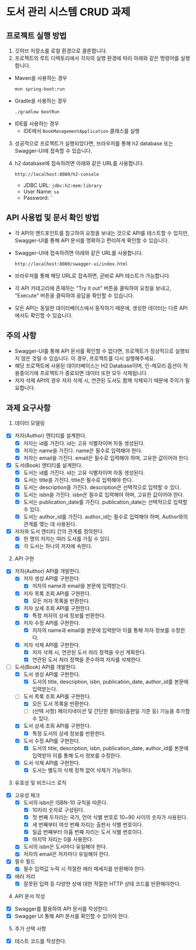 # 도서 관리 시스템 CRUD 과제

## 프로젝트 실행 방법

1. 깃허브 저장소를 로컬 환경으로 클론합니다.
2. 프로젝트의 루트 디렉토리에서 각자의 실행 환경에 따라 아래와 같은 명령어를 실행합니다.

- Maven을 사용하는 경우
   ```
   mvn spring-boot:run
   ```
- Gradle을 사용하는 경우
   ```
   ./gradlew bootRun
   ```
- IDE를 사용하는 경우
    - IDE에서 `BookManagementApplication` 클래스를 실행

3. 성공적으로 프로젝트가 실행되었다면, 브라우저를 통해 h2 database 또는 Swagger-UI에 접속할 수 있습니다.
4. h2 database에 접속하려면 아래와 같은 URL를 사용합니다.

    ```
    http://localhost:8080/h2-console
    ```

    - JDBC URL: `jdbc:h2:mem:library`
    - User Name: `sa`
    - Password: ``

## API 사용법 및 문서 확인 방법

- 각 API의 엔드포인트를 참고하여 요청을 보내는 것으로 API를 테스트할 수 있지만, Swagger-UI를 통해 API 문서를 명확하고 편리하게 확인할 수 있습니다.
- Swagger-UI에 접속하려면 아래와 같은 URL를 사용합니다.

    ```
    http://localhost:8080/swagger-ui/index.html
    ```

- 브라우저를 통해 해당 URL로 접속하면, 곧바로 API 테스트가 가능합니다.
- 각 API 카테고리에 존재하는 "Try it out" 버튼을 클릭하여 요청을 보내고, "Execute" 버튼을 클릭하여 응답을 확인할 수 있습니다.
- 모든 API는 동일한 데이터베이스에서 동작하기 때문에, 생성한 데이터는 다른 API에서도 확인할 수 있습니다.

## 주의 사항

- Swagger-UI를 통해 API 문서를 확인할 수 없다면, 프로젝트가 정상적으로 실행되지 않은 것일 수 있습니다. 이 경우, 프로젝트를 다시 실행해주세요.
- 해당 프로젝트에 사용된 데이터베이스는 H2 Database이며, 인-메모리 옵션이 적용중이기에 프로젝트가 종료되면 데이터 또한 모두 삭제됩니다.
- 저자 삭제 API의 경우 저자 삭제 시, 연관된 도서도 함께 삭제되기 때문에 주의가 필요합니다.

## 과제 요구사항

1. 데이터 모델링

- [x] 저자(Author) 엔티티를 설계한다.
    - [x] 저자는 id를 가진다. id는 고유 식별자이며 자동 생성된다.
    - [x] 저자는 name을 가진다. name은 필수로 입력해야 한다.
    - [x] 저자는 email을 가진다. email은 필수로 입력해야 하며, 고유한 값이어야 한다.

- [x] 도서(Book) 엔티티를 설계한다.
    - [x] 도서는 id를 가진다. id는 고유 식별자이며 자동 생성된다.
    - [x] 도서는 title을 가진다. title은 필수로 입력해야 한다.
    - [x] 도서는 description을 가진다. description은 선택적으로 입력할 수 있다.
    - [x] 도서는 isbn을 가진다. isbn은 필수로 입력해야 하며, 고유한 값이어야 한다.
    - [x] 도서는 publication_date를 가진다. publication_date는 선택적으로 입력할 수 있다.
    - [x] 도서는 author_id를 가진다. author_id는 필수로 입력해야 하며, Author와의 관계를 맺는 데 사용된다.

- [x] 저자와 도서 엔티티 간의 관계를 정의한다.
    - [x] 한 명의 저자는 여러 도서를 가질 수 있다.
    - [x] 각 도서는 하나의 저자에 속한다.

2. API 구현

- [x] 저자(Author) API를 개발한다.
    - [x] 저자 생성 API를 구현한다.
        - [x] 저자의 name과 email을 본문에 입력받는다.
    - [x] 저자 목록 조회 API를 구현한다.
        - [x] 모든 저자 목록을 반환한다.
    - [x] 저자 상세 조회 API를 구현한다.
        - [x] 특정 저자의 상세 정보를 반환한다.
    - [x] 저자 수정 API를 구현한다.
        - [x] 저자의 name과 email을 본문에 입력받아 이를 통해 저자 정보를 수정한다.
    - [x] 저자 삭제 API를 구현한다.
        - [x] 저자 삭제 시, 연관된 도서 처리 정책을 우선 계획한다.
        - [x] 연관된 도서 처리 정책을 준수하여 저자를 삭제한다.

- [ ] 도서(Book) API를 개발한다.
    - [x] 도서 생성 API를 구현한다.
        - [x] 도서의 title, description, isbn, publication_date, author_id를 본문에 입력받는다.
    - [ ] 도서 목록 조회 API를 구현한다.
        - [x] 모든 도서 목록을 반환한다.
        - [ ] (선택 사항) 페이지네이션 및 간단한 필터링(출판일 기준 등) 기능을 추가할 수 있다.
    - [x] 도서 상세 조회 API를 구현한다.
        - [x] 특정 도서의 상세 정보를 반환한다.
    - [x] 도서 수정 API를 구현한다.
        - [x] 도서의 title, description, isbn, publication_date, author_id를 본문에 입력받아 이를 통해 도서 정보를 수정한다.
    - [x] 도서 삭제 API를 구현한다.
        - [x] 도서는 별도의 삭제 정책 없이 삭제가 가능하다.

3. 유효성 및 비즈니스 로직

- [x] 고유성 체크
    - [x] 도서의 isbn은 ISBN-10 규칙을 따른다.
        - [x] 10자리 숫자로 구성된다.
        - [x] 첫 번째 두자리는 국가, 언어 식별 번호로 10~90 사이의 숫자가 사용된다.
        - [x] 세 번째부터 여섯 번째 자리는 출판사 식별 번호이다.
        - [x] 일곱 번째부터 아홉 번째 자리는 도서 식별 번호이다.
        - [x] 마지막 자리는 0을 사용한다.
    - [x] 도서의 isbn은 도서마다 유일해야 한다.
    - [x] 저자의 email은 저자마다 유일해야 한다.

- [x] 필수 필드
    - [x] 필수 입력값 누락 시 적절한 에러 메세지를 반환해야 한다.

- [x] 에러 처리
    - [x] 잘못된 입력 등 다양한 상에 대한 적절한 HTTP 상태 코드를 반환해야한다.

4. API 문서 작성

- [x] Swagger를 활용하여 API 문서를 작성한다.
- [x] Swagger UI 통해 API 문서를 확인할 수 있어야 한다.

5. 추가 선택 사항

- [x] 테스트 코드를 작성한다.